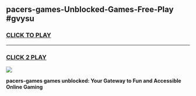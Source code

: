 
## pacers-games-Unblocked-Games-Free-Play #gvysu
<h3>
<a href="https://us.freeplayer.one?title=pacers-games&ref=9M">CLICK TO PLAY</a></h3>
<hr>

<h3>
<a href="https://us.freeplayer.one?title=pacers-games&ref=9M">CLICK 2 PLAY</a>
  
</h3>

<a href="https://us.freeplayer.one?title=pacers-games&ref=9M"><img src="https://clearcache.store/games.png"></a>


**pacers-games games unblocked: Your Gateway to Fun and Accessible Online Gaming**
